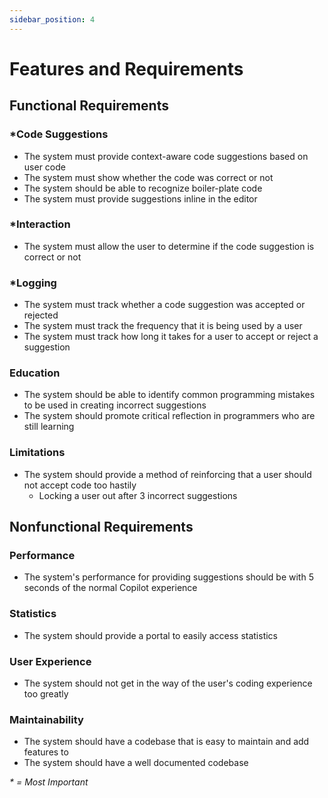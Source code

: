 ```yaml
---
sidebar_position: 4
---
```


# Features and Requirements

## Functional Requirements

### *Code Suggestions
- The system must provide context-aware code suggestions based on user code
- The system must show whether the code was correct or not
- The system should be able to recognize boiler-plate code
- The system must provide suggestions inline in the editor
### *Interaction
- The system must allow the user to determine if the code suggestion is correct or not
### *Logging
- The system must track whether a code suggestion was accepted or rejected
- The system must track the frequency that it is being used by a user
- The system must track how long it takes for a user to accept or reject a suggestion
### Education
- The system should be able to identify common programming mistakes to be used in creating incorrect suggestions
- The system should promote critical reflection in programmers who are still learning
### Limitations
- The system should provide a method of reinforcing that a user should not accept code too hastily
  - Locking a user out after 3 incorrect suggestions

## Nonfunctional Requirements
### Performance
- The system's performance for providing suggestions should be with 5 seconds of the normal Copilot experience
### Statistics
- The system should provide a portal to easily access statistics
### User Experience
- The system should not get in the way of the user's coding experience too greatly
### Maintainability
- The system should have a codebase that is easy to maintain and add features to
- The system should have a well documented codebase


*\* = Most Important*